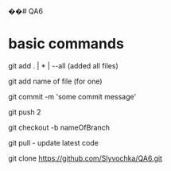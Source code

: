 ��# QA6

# basic commands
  git add . | * | --all (added all files)
  
  git add name of file (for one)
  
  git commit -m 'some commit message'
  
  git push 2
  
  git checkout -b nameOfBranch
  
  git pull - update latest code
  
  git clone https://github.com/Slyvochka/QA6.git
  
